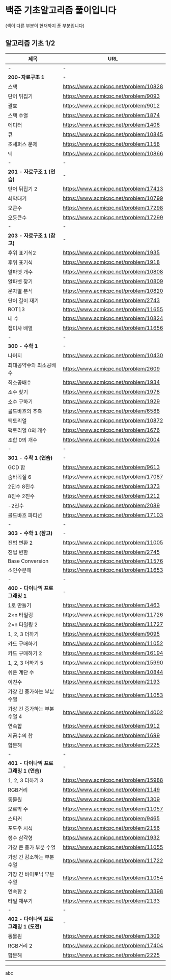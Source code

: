 # 백준 기초알고리즘 풀이입니다

(색이 다른 부분이 현재까지 푼 부분입니다)

## 알고리즘 기초 1/2

| 제목                                   | URL                                   |
| -------------------------------------- | ------------------------------------- |
| -                                      | -                                     |
| **200-자료구조 1**                     | -                                     |
| 스택                                   | https://www.acmicpc.net/problem/10828 |
| 단어 뒤집기                            | https://www.acmicpc.net/problem/9093  |
| 괄호                                   | https://www.acmicpc.net/problem/9012  |
| 스택 수열                              | https://www.acmicpc.net/problem/1874  |
| 에디터                                 | https://www.acmicpc.net/problem/1406  |
| 큐                                     | https://www.acmicpc.net/problem/10845 |
| 조세퍼스 문제                          | https://www.acmicpc.net/problem/1158  |
| 덱                                     | https://www.acmicpc.net/problem/10866 |
| -                                      | -                                     |
| **201 - 자료구조 1 (연습)**            | -                                     |
| 단어 뒤집기 2                          | https://www.acmicpc.net/problem/17413 |
| 쇠막대기                               | https://www.acmicpc.net/problem/10799 |
| 오큰수                                 | https://www.acmicpc.net/problem/17298 |
| 오등큰수                               | https://www.acmicpc.net/problem/17299 |
| -                                      | -                                     |
| **203 - 자료구조 1 (참고)**            | -                                     |
| 후위 표기식2                           | https://www.acmicpc.net/problem/1935  |
| 후위 표기식                            | https://www.acmicpc.net/problem/1918  |
| 알파벳 개수                            | https://www.acmicpc.net/problem/10808 |
| 알파벳 찾기                            | https://www.acmicpc.net/problem/10809 |
| 문자열 분석                            | https://www.acmicpc.net/problem/10820 |
| 단어 길이 재기                         | https://www.acmicpc.net/problem/2743  |
| ROT13                                  | https://www.acmicpc.net/problem/11655 |
| 네 수                                  | https://www.acmicpc.net/problem/10824 |
| 접미사 배열                            | https://www.acmicpc.net/problem/11656 |
| -                                      | -                                     |
| **300 - 수학 1**                       | -                                     |
| 나머지                                 | https://www.acmicpc.net/problem/10430 |
| 최대공약수와 최소공배수                | https://www.acmicpc.net/problem/2609  |
| 최소공배수                             | https://www.acmicpc.net/problem/1934  |
| 소수 찾기                              | https://www.acmicpc.net/problem/1978  |
| 소수 구하기                            | https://www.acmicpc.net/problem/1929  |
| 골드바흐의 추측                        | https://www.acmicpc.net/problem/6588  |
| 팩토리얼                               | https://www.acmicpc.net/problem/10872 |
| 팩토리얼 0의 개수                      | https://www.acmicpc.net/problem/1676  |
| 조합 0의 개수                          | https://www.acmicpc.net/problem/2004  |
| -                                      | -                                     |
| **301 - 수학 1 (연습)**                | -                                     |
| GCD 합                                 | https://www.acmicpc.net/problem/9613  |
| 숨바꼭질 6                             | https://www.acmicpc.net/problem/17087 |
| 2진수 8진수                            | https://www.acmicpc.net/problem/1373  |
| 8진수 2진수                            | https://www.acmicpc.net/problem/1212  |
| -2진수                                 | https://www.acmicpc.net/problem/2089  |
| 골드바흐 파티션                        | https://www.acmicpc.net/problem/17103 |
| -                                      | -                                     |
| **303 - 수학 1 (참고)**                | -                                     |
| 진법 변환 2                            | https://www.acmicpc.net/problem/11005 |
| 진법 변환                              | https://www.acmicpc.net/problem/2745  |
| Base Conversion                        | https://www.acmicpc.net/problem/11576 |
| 소인수분해                             | https://www.acmicpc.net/problem/11653 |
| -                                      | -                                     |
| **400 - 다이나믹 프로그래밍 1**        | -                                     |
| 1로 만들기                             | https://www.acmicpc.net/problem/1463  |
| 2×n 타일링                             | https://www.acmicpc.net/problem/11726 |
| 2×n 타일링 2                           | https://www.acmicpc.net/problem/11727 |
| 1, 2, 3 더하기                         | https://www.acmicpc.net/problem/9095  |
| 카드 구매하기                          | https://www.acmicpc.net/problem/11052 |
| 카드 구매하기 2                        | https://www.acmicpc.net/problem/16194 |
| 1, 2, 3 더하기 5                       | https://www.acmicpc.net/problem/15990 |
| 쉬운 계단 수                           | https://www.acmicpc.net/problem/10844 |
| 이친수                                 | https://www.acmicpc.net/problem/2193  |
| 가장 긴 증가하는 부분 수열             | https://www.acmicpc.net/problem/11053 |
| 가장 긴 증가하는 부분 수열 4           | https://www.acmicpc.net/problem/14002 |
| 연속합                                 | https://www.acmicpc.net/problem/1912  |
| 제곱수의 합                            | https://www.acmicpc.net/problem/1699  |
| 합분해                                 | https://www.acmicpc.net/problem/2225  |
| -                                      | -                                     |
| **401 - 다이나믹 프로그래밍 1 (연습)** | -                                     |
| 1, 2, 3 더하기 3                       | https://www.acmicpc.net/problem/15988 |
| RGB거리                                | https://www.acmicpc.net/problem/1149  |
| 동물원                                 | https://www.acmicpc.net/problem/1309  |
| 오르막 수                              | https://www.acmicpc.net/problem/11057 |
| 스티커                                 | https://www.acmicpc.net/problem/9465  |
| 포도주 시식                            | https://www.acmicpc.net/problem/2156  |
| 정수 삼각형                            | https://www.acmicpc.net/problem/1932  |
| 가장 큰 증가 부분 수열                 | https://www.acmicpc.net/problem/11055 |
| 가장 긴 감소하는 부분 수열             | https://www.acmicpc.net/problem/11722 |
| 가장 긴 바이토닉 부분 수열             | https://www.acmicpc.net/problem/11054 |
| 연속합 2                               | https://www.acmicpc.net/problem/13398 |
| 타일 채우기                            | https://www.acmicpc.net/problem/2133  |
| -                                      | -                                     |
| **402 - 다이나믹 프로그래밍 1 (도전)** | -                                     |
| 동물원                                 | https://www.acmicpc.net/problem/1309  |
| RGB거리 2                              | https://www.acmicpc.net/problem/17404 |
| 합분해                                 | https://www.acmicpc.net/problem/2225  |

---

abc
